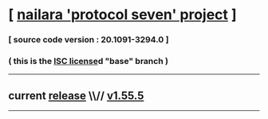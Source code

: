 
# [ [nailara 'protocol seven' project](http://src.nailara.net/) ]

### [ source code version : 20.1091-3294.0 ]

### ( this is the [ISC license](license)d "base" branch )
---
## current [release](https://github.com/anotherlink/nailara/releases) \\\\// [v1.55.5](https://github.com/anotherlink/nailara/releases/tag/v1.55.5)
---
